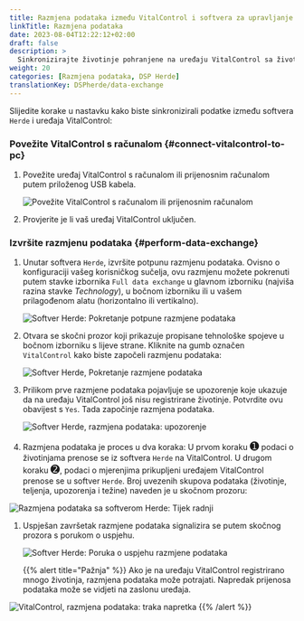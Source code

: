 ```yaml
---
title: Razmjena podataka između VitalControl i softvera za upravljanje stadom Herde
linkTitle: Razmjena podataka
date: 2023-08-04T12:22:12+02:00
draft: false
description: >
  Sinkronizirajte životinje pohranjene na uređaju VitalControl sa životinjama kojima upravlja softver *Herde* i prenesite izmjerene vrijednosti zabilježene uređajem VitalControl u softver *Herde*.
weight: 20
categories: [Razmjena podataka, DSP Herde]
translationKey: DSPherde/data-exchange
---
```

Slijedite korake u nastavku kako biste sinkronizirali podatke između softvera `Herde` i uređaja VitalControl:

### Povežite VitalControl s računalom {#connect-vitalcontrol-to-pc}

1. Povežite uređaj VitalControl s računalom ili prijenosnim računalom putem priloženog USB kabela.

   ![Povežite VitalControl s računalom ili prijenosnim računalom](/images/synchronisation/connect-to-pc.svg "Povežite VitalControl s računalom")

1. Provjerite je li vaš uređaj VitalControl uključen.

### Izvršite razmjenu podataka {#perform-data-exchange}

1. Unutar softvera `Herde`, izvršite potpunu razmjenu podataka. Ovisno o konfiguraciji vašeg korisničkog sučelja, ovu razmjenu možete pokrenuti putem stavke izbornika `Full data exchange` u glavnom izborniku (najviša razina stavke _Technology_), u bočnom izborniku ili u vašem prilagođenom alatu (horizontalno ili vertikalno).

   ![Softver Herde: Pokretanje potpune razmjene podataka](../screenshots/data-exchange.png "Herde: Pokretanje razmjene podataka")

1. Otvara se skočni prozor koji prikazuje propisane tehnološke spojeve u bočnom izborniku s lijeve strane. Kliknite na gumb označen `VitalControl` kako biste započeli razmjenu podataka:

   ![Softver Herde, Pokretanje razmjene podataka](../screenshots/start-transfer.png "Herde: Pokretanje razmjene podataka")

1. Prilikom prve razmjene podataka pojavljuje se upozorenje koje ukazuje da na uređaju VitalControl još nisu registrirane životinje. Potvrdite ovu obavijest s `Yes`. Tada započinje razmjena podataka.

   ![Softver Herde, razmjena podataka: upozorenje](../screenshots/warning.png "Razmjena podataka: upozorenje")

1. Razmjena podataka je proces u dva koraka: U prvom koraku <span style="font-size: 140%">➊</span> podaci o životinjama prenose se iz softvera `Herde` na VitalControl. U drugom koraku <span style="font-size: 140%">➋</span>, podaci o mjerenjima prikupljeni uređajem VitalControl prenose se u softver `Herde`. Broj uvezenih skupova podataka (životinje, teljenja, upozorenja i težine) naveden je u skočnom prozoru:

![Razmjena podataka sa softverom Herde: Tijek radnji](../screenshots/data-transfer.png "Razmjena podataka: Tijek radnji")

1. Uspješan završetak razmjene podataka signalizira se putem skočnog prozora s porukom o uspjehu.

   ![Softver Herde: Poruka o uspjehu razmjene podataka](../screenshots/success-message.png "Herde: Poruka o uspjehu razmjene podataka")

    {{% alert title="Pažnja" %}}
Ako je na uređaju VitalControl registrirano mnogo životinja, razmjena podataka može potrajati. Napredak prijenosa podataka može se vidjeti na zaslonu uređaja.

![VitalControl, razmjena podataka: traka napretka](../../vcsynchronizer/images/import-animals/data-transfer.png "VitalControl: traka napretka razmjene podataka")
    {{% /alert %}}
